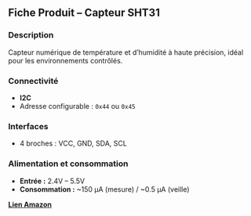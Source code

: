 ## Fiche Produit – **Capteur SHT31**

### Description

Capteur numérique de température et d’humidité à haute précision, idéal pour les environnements contrôlés.

### Connectivité

* **I2C**
* Adresse configurable : `0x44` ou `0x45`

### Interfaces

* 4 broches : VCC, GND, SDA, SCL

### Alimentation et consommation

* **Entrée :** 2.4V – 5.5V
* **Consommation :** \~150 µA (mesure) / \~0.5 µA (veille)

[**Lien Amazon**](https://www.amazon.fr/gp/product/B08F56DZKH/ref=ox_sc_act_title_1?smid=APV2GPY83EJNN&psc=1)
